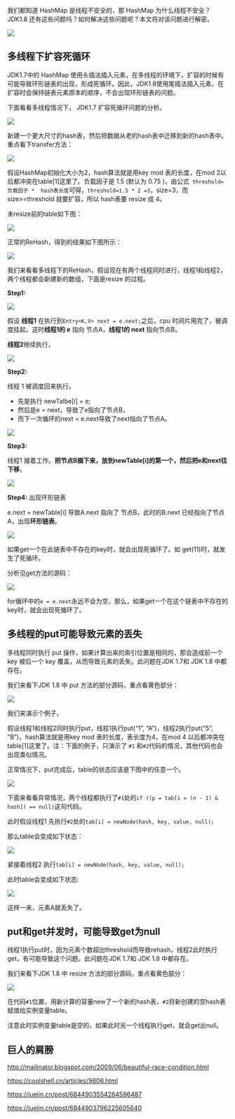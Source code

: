 我们都知道 HashMap 是线程不安全的，那 HashMap 为什么线程不安全？JDK1.8 还有这些问题吗？如何解决这些问题呢？本文将对该问题进行解密。

![](http://blog-img.coolsen.cn/img/HashMap为什么线程不安全.png)

## 多线程下扩容死循环

JDK1.7中的 HashMap 使用头插法插入元素，在多线程的环境下，扩容的时候有可能导致环形链表的出现，形成死循环。因此，JDK1.8使用尾插法插入元素，在扩容时会保持链表元素原本的顺序，不会出现环形链表的问题。

下面看看多线程情况下， JDK1.7 扩容死循环问题的分析。

![](http://blog-img.coolsen.cn/img/resize1.png)

新建一个更大尺寸的hash表，然后把数据从老的hash表中迁移到新的hash表中。重点看下transfer方法：

![](http://blog-img.coolsen.cn/img/resize2.png)

假设HashMap初始化大小为2，hash算法就是用key mod 表的长度，在mod 2以后都冲突在table[1]这里了。负载因子是 1.5 (默认为 0.75 )，由公式` threshold=负载因子 *  hash表长度`可得，`threshold=1.5 * 2 =3`，size=3，而 size>=threshold 就要扩容，所以 hash表要 resize 成 4。

未resize前的table如下图：

![](http://blog-img.coolsen.cn/img/map线程安全性问题-第10页.png)

正常的ReHash，得到的结果如下图所示：

![](http://blog-img.coolsen.cn/img/map线程安全性问题-第9页.png)

我们来看看多线程下的ReHash，假设现在有两个线程同时进行，线程1和线程2，两个线程都会新建新的数组，下面是resize 的过程。

**Step1:**

![](http://blog-img.coolsen.cn/img/carbon.png)

假设 **线程1** 在执行到`Entry<K,V> next = e.next;`之后，cpu 时间片用完了，被调度挂起，这时**线程1的 e** 指向 节点A，**线程1的 next** 指向节点B。

**线程2**继续执行，

![](http://blog-img.coolsen.cn/img/map线程安全性问题-第1页.png)

**Step2:**

线程 1 被调度回来执行。

- 先是执行 newTalbe[i] = e;
- 然后是e = next，导致了e指向了节点B，
- 而下一次循环的next = e.next导致了next指向了节点A。

![](http://blog-img.coolsen.cn/img/map线程安全性问题-第2页.png)

**Step3:**

线程1 接着工作。**把节点B摘下来，放到newTable[i]的第一个，然后把e和next往下移**。

![](http://blog-img.coolsen.cn/img/map线程安全性问题-第3页.png)

**Step4:** 出现环形链表

e.next = newTable[i] 导致A.next 指向了 节点B，此时的B.next 已经指向了节点A，出现**环形链表**。

![](http://blog-img.coolsen.cn/img/map线程安全性问题-第4页.png)

如果get一个在此链表中不存在的key时，就会出现死循环了。如 get(11)时，就发生了死循环。

分析见get方法的源码：

![](http://blog-img.coolsen.cn/img/carbon1.png)

for循环中的`e = e.next`永远不会为空，那么，如果get一个在这个链表中不存在的key时，就会出现死循环了。

## 多线程的put可能导致元素的丢失

多线程同时执行 put 操作，如果计算出来的索引位置是相同的，那会造成前一个 key 被后一个 key 覆盖，从而导致元素的丢失。此问题在JDK 1.7和 JDK 1.8 中都存在。

我们来看下JDK 1.8 中 put 方法的部分源码，重点看黄色部分：

![](http://blog-img.coolsen.cn/img/carbon4.png)



我们来演示个例子。

假设线程1和线程2同时执行put，线程1执行put(“1”, “A”)，线程2执行put(“5”, “B”)，hash算法就是用key mod 表的长度，表长度为4，在mod 4 以后都冲突在table[1]这里了。注：下面的例子，只演示了 `#1` 和`#2`代码的情况，其他代码也会出现类似情况。

正常情况下，put完成后，table的状态应该是下图中的任意一个。

![](http://blog-img.coolsen.cn/img/map线程安全性问题-第6页.png)

下面来看看异常情况，两个线程都执行了`#1`处的`if ((p = tab[i = (n - 1) & hash]) == null)`这句代码。

此时假设线程1 先执行`#2`处的`tab[i] = newNode(hash, key, value, null);`

那么table会变成如下状态：

![](http://blog-img.coolsen.cn/img/map线程安全性问题-第7页.png)

紧接着线程2 执行`tab[i] = newNode(hash, key, value, null);`

此时table会变成如下状态:

![](http://blog-img.coolsen.cn/img/map线程安全性问题-第8页.png)

这样一来，元素A就丢失了。

## put和get并发时，可能导致get为null

线程1执行put时，因为元素个数超出threshold而导致rehash，线程2此时执行get，有可能导致这个问题。此问题在JDK 1.7和 JDK 1.8 中都存在。

我们来看下JDK 1.8 中 resize 方法的部分源码，重点看黄色部分：

![](http://blog-img.coolsen.cn/img/carbon3.png)

在代码`#1`位置，用新计算的容量new了一个新的hash表，`#2`将新创建的空hash表赋值给实例变量table。

注意此时实例变量table是空的，如果此时另一个线程执行get，就会get出null。

## 巨人的肩膀

http://mailinator.blogspot.com/2009/06/beautiful-race-condition.html

https://coolshell.cn/articles/9606.html

https://juejin.cn/post/6844903554264596487

https://juejin.cn/post/6844903796225605640